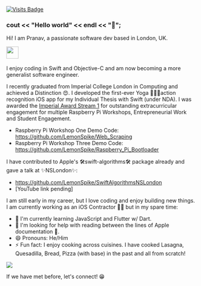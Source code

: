[![Visits Badge](https://badges.pufler.dev/visits/LemonSpike/LemonSpike)](https://badges.pufler.dev)

### cout << "Hello world" << endl << "👋";

Hi! I am Pranav, a passionate software dev based in London, UK.

<a href="https://www.linkedin.com/in/pranavkasetti/"><img src="https://img.icons8.com/ios-filled/64/555555/linkedin.svg" width="32"/></a>
&nbsp;

I enjoy coding in Swift and Objective-C and am now becoming a more generalist software engineer.

I recently graduated from Imperial College London in Computing and achieved a Distinction 😍. I developed the first-ever Yoga 🧘🏾‍♂️action recognition iOS app for my Individual Thesis with Swift (under NDA). I was awarded the [Imperial Award Stream 1](https://www.imperialcollegeunion.org/your-development/imperial-award) for outstanding extracurricular engagement for multiple Raspberry Pi Workshops, Entrepreneurial Work and Student Engagement.

- Raspberry Pi Workshop One Demo Code: https://github.com/LemonSpike/Web_Scraping
- Raspberry Pi Workshop Three Demo Code: https://github.com/LemonSpike/Raspberry_Pi_Bootloader

I have contributed to Apple's 🛠swift-algorithms🛠 package already and gave a talk at ✨NSLondon✨:

- https://github.com/LemonSpike/SwiftAlgorithmsNSLondon
- [YouTube link pending]

I am still early in my career, but I love coding and enjoy building new things. I am currently working as an iOS Contractor 👷🏾 but in my spare time:

- 🌱 I'm currently learning JavaScript and Flutter w/ Dart.
- 🤔 I'm looking for help with reading between the lines of Apple documentation 🤔.
- 😄 Pronouns: He/Him
- ⚡ Fun fact: I enjoy cooking across cuisines. I have cooked Lasagna, Quesadilla, Bread, Pizza (with base) in the past and all from scratch!

<img src="https://github-readme-streak-stats.herokuapp.com/?user=LemonSpike&theme=default&hide_border=true&fire=e25822&currStreakLabel=e25822&dates=aaa&background=fff">

If we have met before, let's connect! 😁

<!--
**LemonSpike/LemonSpike** is a ✨ _special_ ✨ repository because its `README.md` (this file) appears on your GitHub profile.

Here are some ideas to get you started:

- 🔭 I'm currently working on ...
- 🌱 I'm currently learning ...
- 👯 I'm looking to collaborate on ...
- 🤔 I'm looking for help with ...
- 💬 Ask me about ...
- 📫 How to reach me: ...
...
- ⚡ Fun fact: ...
-->
